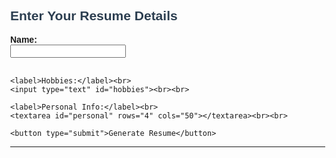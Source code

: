 <!DOCTYPE html>
<html>
<head>
  <title>B.Tech IT Resume</title>
  <style>
    body { font-family: Arial, sans-serif; margin: 40px; }
    .resume { border: 1px solid #ccc; padding: 20px; max-width: 600px; }
    h2 { color: #2c3e50; }
    label { font-weight: bold; }
  </style>
</head>
<body>
  <h2>Enter Your Resume Details</h2>
  <form onsubmit="generateResume(); return false;">
    <label>Name:</label><br>
    <input type="text" id="name"><br><br>

    <label>Hobbies:</label><br>
    <input type="text" id="hobbies"><br><br>

    <label>Personal Info:</label><br>
    <textarea id="personal" rows="4" cols="50"></textarea><br><br>

    <button type="submit">Generate Resume</button>
  </form>

  <hr>

  <div class="resume" id="resume" style="display:none;">
    <h2>My Resume</h2>
    <p><strong>Name:</strong> <span id="rName"></span></p>
    <p><strong>Hobbies:</strong> <span id="rHobbies"></span></p>
    <p><strong>Personal Info:</strong></p>
    <p id="rPersonal"></p>
  </div>

  <script>
    function generateResume() {
      document.getElementById("rName").innerText = document.getElementById("name").value;
      document.getElementById("rHobbies").innerText = document.getElementById("hobbies").value;
      document.getElementById("rPersonal").innerText = document.getElementById("personal").value;
      document.getElementById("resume").style.display = "block";
    }
  </script>
</body>
</html>
